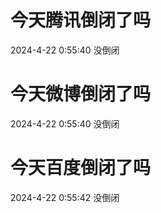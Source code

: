 # 今天腾讯倒闭了吗

2024-4-22 0:55:40 没倒闭

# 今天微博倒闭了吗

2024-4-22 0:55:40 没倒闭

# 今天百度倒闭了吗

2024-4-22 0:55:42 没倒闭

